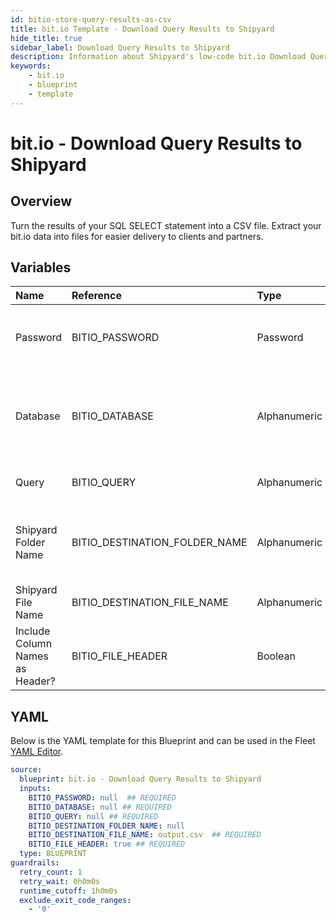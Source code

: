 ```yaml
---
id: bitio-store-query-results-as-csv
title: bit.io Template - Download Query Results to Shipyard
hide_title: true
sidebar_label: Download Query Results to Shipyard
description: Information about Shipyard's low-code bit.io Download Query Results to Shipyard blueprint. Turn the results of your SQL SELECT statement into a CSV file. 
keywords:
    - bit.io
    - blueprint
    - template
---
```


# bit.io - Download Query Results to Shipyard

## Overview
Turn the results of your SQL SELECT statement into a CSV file. Extract your bit.io data into files for easier delivery to clients and partners.

## Variables

| Name | Reference | Type | Required | Default | Options | Description |
|:-----|:----------|:-----|:---------|:--------|:--------|:------------|
| Password | BITIO_PASSWORD  | Password |:white_check_mark: | - | - | Password associated to your bit.io account. For more information, see the Authorization documentation. |
| Database | BITIO_DATABASE  | Alphanumeric |:white_check_mark: | - | - | Name of the database to connect to. This is the same as your current repository name, which has the structure user_name/repo_name. |
| Query | BITIO_QUERY  | Alphanumeric |:white_check_mark: | - | - | A SELECT statement that returns data. Formatting is ignored. |
| Shipyard Folder Name | BITIO_DESTINATION_FOLDER_NAME  | Alphanumeric |:heavy_minus_sign: | - | - | The folder structure that you want your file to be created in. If left blank, the file will be created in the home directory. |
| Shipyard File Name | BITIO_DESTINATION_FILE_NAME  | Alphanumeric |:white_check_mark: | `output.csv` | - | The file name that you want your generated file to have. |
| Include Column Names as Header? | BITIO_FILE_HEADER  | Boolean |:white_check_mark: | `True` | - | If checked, your file will include a header row with column names. |


## YAML
Below is the YAML template for this Blueprint and can be used in the Fleet [YAML Editor](../../reference/fleets/yaml-editor.md).
```yaml
source:
  blueprint: bit.io - Download Query Results to Shipyard
  inputs:
    BITIO_PASSWORD: null  ## REQUIRED
    BITIO_DATABASE: null ## REQUIRED
    BITIO_QUERY: null ## REQUIRED
    BITIO_DESTINATION_FOLDER_NAME: null
    BITIO_DESTINATION_FILE_NAME: output.csv  ## REQUIRED
    BITIO_FILE_HEADER: true ## REQUIRED
  type: BLUEPRINT
guardrails:
  retry_count: 1
  retry_wait: 0h0m0s
  runtime_cutoff: 1h0m0s
  exclude_exit_code_ranges:
    - '0'

```
